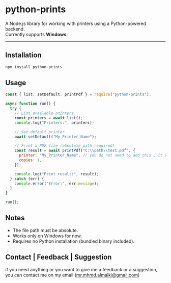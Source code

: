 # python-prints

A Node.js library for working with printers using a Python-powered backend.  
Currently supports **Windows**.

---

## Installation

```bash
npm install python-prints
```


## Usage

```js
const { list, setDefault, printPdf } = require("python-prints");

async function run() {
  try {
    // List available printers
    const printers = await list();
    console.log("Printers:", printers);

    // Set default printer
    await setDefault("My_Printer_Name");

    // Print a PDF file (absolute path required)
    const result = await printPdf("C:\\path\\test.pdf", {
      printer: "My_Printer_Name", // you do not need to add this , it will use the default printer
      copies: 1,
    });

    console.log("Print result:", result);
  } catch (err) {
    console.error("Error:", err.message);
  }
}

run();
```

## Notes
- The file path must be absolute.
- Works only on Windows for now.
- Requires no Python installation (bundled binary included).


## Contact | Feedback | Suggestion
if you need anything or you want to give me a feedback or a suggestion, you can contact me on my email (mr.mhmd.almalki@gmail.com)